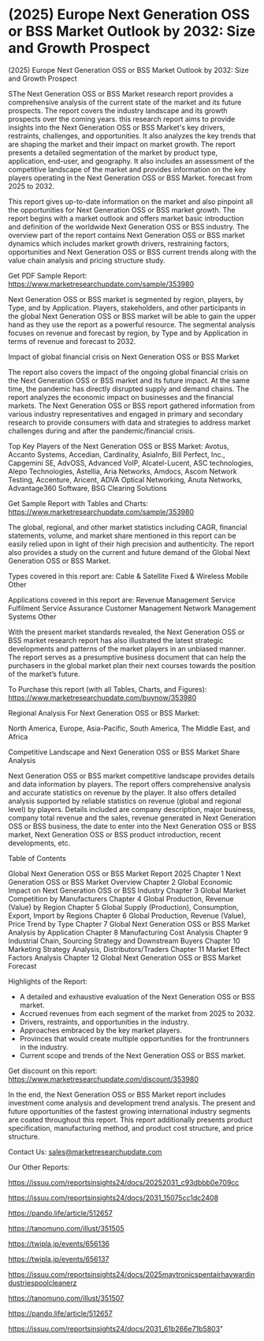# (2025) Europe Next Generation OSS or BSS Market Outlook by 2032: Size and Growth Prospect
 (2025) Europe Next Generation OSS or BSS Market Outlook by 2032: Size and Growth Prospect

SThe Next Generation OSS or BSS Market research report provides a comprehensive analysis of the current state of the market and its future prospects. The report covers the industry landscape and its growth prospects over the coming years. this research report aims to provide insights into the Next Generation OSS or BSS Market's key drivers, restraints, challenges, and opportunities. It also analyzes the key trends that are shaping the market and their impact on market growth. The report presents a detailed segmentation of the market by product type, application, end-user, and geography. It also includes an assessment of the competitive landscape of the market and provides information on the key players operating in the Next Generation OSS or BSS Market. forecast from 2025 to 2032.

This report gives up-to-date information on the market and also pinpoint all the opportunities for Next Generation OSS or BSS market growth. The report begins with a market outlook and offers market basic introduction and definition of the worldwide Next Generation OSS or BSS industry. The overview part of the report contains Next Generation OSS or BSS market dynamics which includes market growth drivers, restraining factors, opportunities and Next Generation OSS or BSS current trends along with the value chain analysis and pricing structure study.

Get PDF Sample Report: https://www.marketresearchupdate.com/sample/353980

Next Generation OSS or BSS market is segmented by region, players, by Type, and by Application. Players, stakeholders, and other participants in the global Next Generation OSS or BSS market will be able to gain the upper hand as they use the report as a powerful resource. The segmental analysis focuses on revenue and forecast by region, by Type and by Application in terms of revenue and forecast to 2032.

Impact of global financial crisis on Next Generation OSS or BSS Market

The report also covers the impact of the ongoing global financial crisis on the Next Generation OSS or BSS market and its future impact. At the same time, the pandemic has directly disrupted supply and demand chains. The report analyzes the economic impact on businesses and the financial markets. The Next Generation OSS or BSS report gathered information from various industry representatives and engaged in primary and secondary research to provide consumers with data and strategies to address market challenges during and after the pandemic/financial crisis.

Top Key Players of the Next Generation OSS or BSS Market:
Avotus, Accanto Systems, Accedian, Cardinality, AsiaInfo, Bill Perfect, Inc., Capgemini SE, AdvOSS, Advanced VoIP, Alcatel-Lucent, ASC technologies, Alepo Technologies, Astellia, Aria Networks, Amdocs, Ascom Network Testing, Accenture, Aricent, ADVA Optical Networking, Anuta Networks, Advantage360 Software, BSG Clearing Solutions


Get Sample Report with Tables and Charts: https://www.marketresearchupdate.com/sample/353980

The global, regional, and other market statistics including CAGR, financial statements, volume, and market share mentioned in this report can be easily relied upon in light of their high precision and authenticity. The report also provides a study on the current and future demand of the Global Next Generation OSS or BSS Market.

Types covered in this report are:
Cable & Satellite
Fixed & Wireless
Mobile
Other


Applications covered in this report are:
Revenue Management
Service Fulfilment
Service Assurance
Customer Management
Network Management Systems
Other


With the present market standards revealed, the Next Generation OSS or BSS market research report has also illustrated the latest strategic developments and patterns of the market players in an unbiased manner. The report serves as a presumptive business document that can help the purchasers in the global market plan their next courses towards the position of the market’s future.

To Purchase this report (with all Tables, Charts, and Figures): https://www.marketresearchupdate.com/buynow/353980

Regional Analysis For Next Generation OSS or BSS Market:

North America, Europe, Asia-Pacific, South America, The Middle East, and Africa

Competitive Landscape and Next Generation OSS or BSS Market Share Analysis

Next Generation OSS or BSS market competitive landscape provides details and data information by players. The report offers comprehensive analysis and accurate statistics on revenue by the player. It also offers detailed analysis supported by reliable statistics on revenue (global and regional level) by players. Details included are company description, major business, company total revenue and the sales, revenue generated in Next Generation OSS or BSS business, the date to enter into the Next Generation OSS or BSS market, Next Generation OSS or BSS product introduction, recent developments, etc.

Table of Contents

Global Next Generation OSS or BSS Market Report 2025
Chapter 1 Next Generation OSS or BSS Market Overview
Chapter 2 Global Economic Impact on Next Generation OSS or BSS Industry
Chapter 3 Global Market Competition by Manufacturers
Chapter 4 Global Production, Revenue (Value) by Region
Chapter 5 Global Supply (Production), Consumption, Export, Import by Regions
Chapter 6 Global Production, Revenue (Value), Price Trend by Type
Chapter 7 Global Next Generation OSS or BSS Market Analysis by Application
Chapter 8 Manufacturing Cost Analysis
Chapter 9 Industrial Chain, Sourcing Strategy and Downstream Buyers
Chapter 10 Marketing Strategy Analysis, Distributors/Traders
Chapter 11 Market Effect Factors Analysis
Chapter 12 Global Next Generation OSS or BSS Market Forecast

Highlights of the Report:

- A detailed and exhaustive evaluation of the Next Generation OSS or BSS market.
- Accrued revenues from each segment of the market from 2025 to 2032.
- Drivers, restraints, and opportunities in the industry.
- Approaches embraced by the key market players.
- Provinces that would create multiple opportunities for the frontrunners in the industry.
- Current scope and trends of the Next Generation OSS or BSS market.

Get discount on this report: https://www.marketresearchupdate.com/discount/353980

In the end, the Next Generation OSS or BSS Market report includes investment come analysis and development trend analysis. The present and future opportunities of the fastest growing international industry segments are coated throughout this report. This report additionally presents product specification, manufacturing method, and product cost structure, and price structure.

Contact Us:
sales@marketresearchupdate.com

Our Other Reports:

https://issuu.com/reportsinsights24/docs/20252031_c93dbbb0e709cc

https://issuu.com/reportsinsights24/docs/2031_15075cc1dc2408

https://pando.life/article/512657

https://tanomuno.com/illust/351505

https://twipla.jp/events/656136

https://twipla.jp/events/656137

https://issuu.com/reportsinsights24/docs/2025maytronicspentairhaywardindustriespoolcleanerz

https://tanomuno.com/illust/351507

https://pando.life/article/512657

https://issuu.com/reportsinsights24/docs/2031_61b266e71b5803"
